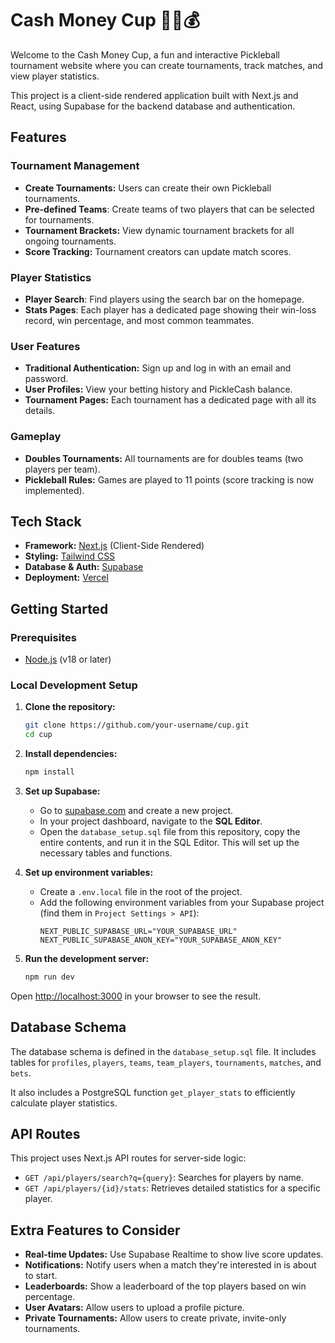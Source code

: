 # Cash Money Cup 🥒🎾💰

Welcome to the Cash Money Cup, a fun and interactive Pickleball tournament website where you can create tournaments, track matches, and view player statistics.

This project is a client-side rendered application built with Next.js and React, using Supabase for the backend database and authentication.

## Features

### Tournament Management
- **Create Tournaments:** Users can create their own Pickleball tournaments.
- **Pre-defined Teams**: Create teams of two players that can be selected for tournaments.
- **Tournament Brackets:** View dynamic tournament brackets for all ongoing tournaments.
- **Score Tracking:** Tournament creators can update match scores.

### Player Statistics
- **Player Search**: Find players using the search bar on the homepage.
- **Stats Pages**: Each player has a dedicated page showing their win-loss record, win percentage, and most common teammates.

### User Features
- **Traditional Authentication:** Sign up and log in with an email and password.
- **User Profiles:** View your betting history and PickleCash balance.
- **Tournament Pages:** Each tournament has a dedicated page with all its details.

### Gameplay
- **Doubles Tournaments:** All tournaments are for doubles teams (two players per team).
- **Pickleball Rules:** Games are played to 11 points (score tracking is now implemented).

## Tech Stack

- **Framework:** [Next.js](https://nextjs.org/) (Client-Side Rendered)
- **Styling:** [Tailwind CSS](https://tailwindcss.com/)
- **Database & Auth:** [Supabase](https://supabase.io/)
- **Deployment:** [Vercel](https://vercel.com/)

## Getting Started

### Prerequisites

- [Node.js](https://nodejs.org/en/) (v18 or later)

### Local Development Setup

1. **Clone the repository:**
   ```bash
   git clone https://github.com/your-username/cup.git
   cd cup
   ```

2. **Install dependencies:**
   ```bash
   npm install
   ```

3. **Set up Supabase:**
   - Go to [supabase.com](https://supabase.com) and create a new project.
   - In your project dashboard, navigate to the **SQL Editor**.
   - Open the `database_setup.sql` file from this repository, copy the entire contents, and run it in the SQL Editor. This will set up the necessary tables and functions.

4. **Set up environment variables:**
   - Create a `.env.local` file in the root of the project.
   - Add the following environment variables from your Supabase project (find them in `Project Settings > API`):
     ```
     NEXT_PUBLIC_SUPABASE_URL="YOUR_SUPABASE_URL"
     NEXT_PUBLIC_SUPABASE_ANON_KEY="YOUR_SUPABASE_ANON_KEY"
     ```

5. **Run the development server:**
   ```bash
   npm run dev
   ```

Open [http://localhost:3000](http://localhost:3000) in your browser to see the result.

## Database Schema

The database schema is defined in the `database_setup.sql` file. It includes tables for `profiles`, `players`, `teams`, `team_players`, `tournaments`, `matches`, and `bets`.

It also includes a PostgreSQL function `get_player_stats` to efficiently calculate player statistics.

## API Routes

This project uses Next.js API routes for server-side logic:
- `GET /api/players/search?q={query}`: Searches for players by name.
- `GET /api/players/{id}/stats`: Retrieves detailed statistics for a specific player.

## Extra Features to Consider

- **Real-time Updates:** Use Supabase Realtime to show live score updates.
- **Notifications:** Notify users when a match they're interested in is about to start.
- **Leaderboards:** Show a leaderboard of the top players based on win percentage.
- **User Avatars:** Allow users to upload a profile picture.
- **Private Tournaments:** Allow users to create private, invite-only tournaments.
